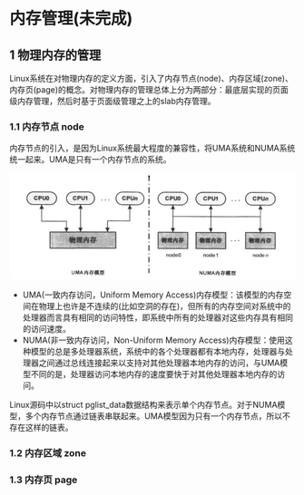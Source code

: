 # 内存管理(未完成)

## 1 物理内存的管理

Linux系统在对物理内存的定义方面，引入了内存节点(node)、内存区域(zone)、内存页(page)的概念。对物理内存的管理总体上分为两部分：最底层实现的页面级内存管理，然后时基于页面级管理之上的slab内存管理。

### 1.1 内存节点 node

内存节点的引入，是因为Linux系统最大程度的兼容性，将UMA系统和NUMA系统统一起来。UMA是只有一个内存节点的系统。

![image-20240110174440239](figures/image-20240110174440239.png)

- UMA(一致内存访问，Uniform Memory Access)内存模型：该模型的内存空间在物理上也许是不连续的(比如空洞的存在)，但所有的内存空间对系统中的处理器而言具有相同的访问特性，即系统中所有的处理器对这些内存具有相同的访问速度。
- NUMA(非一致内存访问，Non-Uniform Memory Access)内存模型：使用这种模型的总是多处理器系统，系统中的各个处理器都有本地内存，处理器与处理器之间通过总线连接起来以支持对其他处理器本地内存的访问，与UMA模型不同的是，处理器访问本地内存的速度要快于对其他处理器本地内存的访问。

Linux源码中以struct pglist_data数据结构来表示单个内存节点。对于NUMA模型，多个内存节点通过链表串联起来。UMA模型因为只有一个内存节点，所以不存在这样的链表。


### 1.2 内存区域 zone

### 1.3 内存页 page

